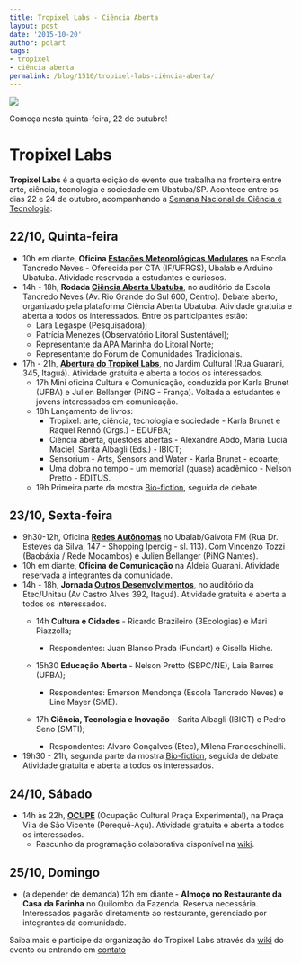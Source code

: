 ```yaml
---
title: Tropixel Labs - Ciência Aberta
layout: post
date: '2015-10-20'
author: polart
tags:
- tropixel
- ciência aberta
permalink: /blog/1510/tropixel-labs-ciência-aberta/
---
```


![](../../sites/cienciaaberta.ubatuba.cc/files/images/IMG_0316-mod-peq.JPG)

Começa nesta quinta-feira, 22 de outubro!

# Tropixel Labs

**Tropixel Labs** é a quarta edição do evento que trabalha na fronteira entre arte, ciência, tecnologia e sociedade em Ubatuba/SP. Acontece entre os dias 22 e 24 de outubro, acompanhando a [Semana Nacional de Ciência e Tecnologia](http://semanact.mct.gov.br/ "http://semanact.mct.gov.br/"):

## 22/10, Quinta-feira

* 10h em diante, **Oficina [Estações Meteorológicas Modulares](http://cta.if.ufrgs.br/projects/suporte-cta/wiki/Atividades_do_CTA_no_Tropixel_Labs "http://cta.if.ufrgs.br/projects/suporte-cta/wiki/Atividades_do_CTA_no_Tropixel_Labs")** na Escola Tancredo Neves - Oferecida por CTA (IF/UFRGS), Ubalab e Arduino Ubatuba. Atividade reservada a estudantes e curiosos.
* 14h - 18h, **Rodada [Ciência Aberta Ubatuba](http://tropixel.ubalab.org/pt-br/rodada-ca "http://tropixel.ubalab.org/pt-br/rodada-ca")**, no auditório da Escola Tancredo Neves (Av. Rio Grande do Sul 600, Centro). Debate aberto, organizado pela plataforma Ciência Aberta Ubatuba. Atividade gratuita e aberta a todos os interessados. Entre os participantes estão:
  + Lara Legaspe (Pesquisadora);
  + Patrícia Menezes (Observatório Litoral Sustentável);
  + Representante da APA Marinha do Litoral Norte;
  + Representante do Fórum de Comunidades Tradicionais.
* 17h - 21h, **[Abertura do Tropixel Labs](http://tropixel.ubalab.org/pt-br/labs-abertura "http://tropixel.ubalab.org/pt-br/labs-abertura")**, no Jardim Cultural (Rua Guarani, 345, Itaguá). Atividade gratuita e aberta a todos os interessados.
  + 17h Mini oficina Cultura e Comunicação, conduzida por Karla Brunet (UFBA) e Julien Bellanger (PiNG - França). Voltada a estudantes e jovens interessados em comunicação.
  + 18h Lançamento de livros:
    - Tropixel: arte, ciência, tecnologia e sociedade - Karla Brunet e Raquel Rennó (Orgs.) - EDUFBA;
    - Ciência aberta, questões abertas - Alexandre Abdo, Maria Lucia Maciel, Sarita Albagli (Eds.) - IBICT;
    - Sensorium - Arts, Sensors and Water - Karla Brunet - ecoarte;
    - Uma dobra no tempo - um memorial (quase) acadêmico - Nelson Pretto - EDITUS.
  + 19h Primeira parte da mostra [Bio-fiction](http://tropixel.ubalab.org/pt-br/bio-fiction "http://tropixel.ubalab.org/pt-br/bio-fiction"), seguida de debate.

## 23/10, Sexta-feira

* 9h30-12h, Oficina [**Redes Autônomas**](http://wiki.ubatuba.cc/doku.php?id=tropixel:redesautonomas "http://wiki.ubatuba.cc/doku.php?id=tropixel:redesautonomas") no Ubalab/Gaivota FM (Rua Dr. Esteves da Silva, 147 - Shopping Iperoig - sl. 113). Com Vincenzo Tozzi (Baobáxia / Rede Mocambos) e Julien Bellanger (PiNG Nantes).
* 10h em diante, **Oficina de Comunicação** na Aldeia Guarani. Atividade reservada a integrantes da comunidade.
* 14h - 18h, **Jornada [Outros Desenvolvimentos](http://tropixel.ubalab.org/pt-br/outros-desenvolvimentos "http://tropixel.ubalab.org/pt-br/outros-desenvolvimentos")**, no auditório da Etec/Unitau (Av Castro Alves 392, Itaguá). Atividade gratuita e aberta a todos os interessados.
  + 14h **Cultura e Cidades** - Ricardo Brazileiro (3Ecologias) e Mari Piazzolla;

    - Respondentes: Juan Blanco Prada (Fundart) e Gisella Hiche.
  + 15h30 **Educação Aberta** - Nelson Pretto (SBPC/NE), Laia Barres (UFBA);

    - Respondentes: Emerson Mendonça (Escola Tancredo Neves) e Line Mayer (SME).
  + 17h **Ciência, Tecnologia e Inovação** - Sarita Albagli (IBICT) e Pedro Seno (SMTI);

    - Respondentes: Alvaro Gonçalves (Etec), Milena Franceschinelli.
* 19h30 - 21h, segunda parte da mostra [Bio-fiction](http://tropixel.ubalab.org/pt-br/bio-fiction "http://tropixel.ubalab.org/pt-br/bio-fiction"), seguida de debate. Atividade gratuita e aberta a todos os interessados.

## 24/10, Sábado

* 14h às 22h, **[OCUPE](http://tropixel.ubalab.org/pt-br/ocupe "http://tropixel.ubalab.org/pt-br/ocupe")** (Ocupação Cultural Praça Experimental), na Praça Vila de São Vicente (Perequê-Açu). Atividade gratuita e aberta a todos os interessados.
  + Rascunho da programação colaborativa disponível na [wiki](http://wiki.ubatuba.cc/doku.php?id=tropixel:ocupe "http://wiki.ubatuba.cc/doku.php?id=tropixel:ocupe").

## 25/10, Domingo

* (a depender de demanda) 12h em diante - **Almoço no Restaurante da Casa da Farinha** no Quilombo da Fazenda. Reserva necessária. Interessados pagarão diretamente ao restaurante, gerenciado por integrantes da comunidade.

Saiba mais e participe da organização do Tropixel Labs através da [wiki](http://wiki.ubatuba.cc/doku.php?id=tropixel:tropixellabs "http://wiki.ubatuba.cc/doku.php?id=tropixel:tropixellabs") do evento ou entrando em [contato](http://tropixel.ubalab.org/contact "http://tropixel.ubalab.org/contact")